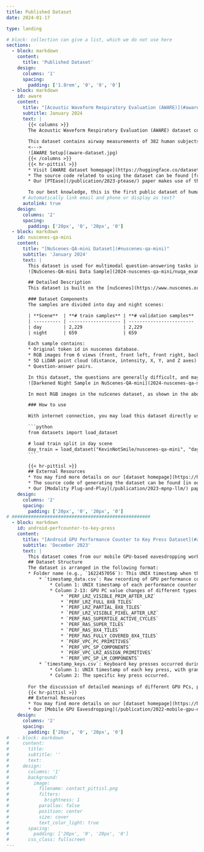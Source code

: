 ```yaml
---
title: Published Dataset
date: 2024-01-17

type: landing

# block: collection can give a list, which we do not use here
sections:
  - block: markdown
    content:
      title: 'Published Dataset'
    design:
      columns: '1'
      spacing:
        padding: ['1.8rem', '0', '0', '0']
  - block: markdown
    id: aware
    content:
      title: "[Acoustic Waveform Respiratory Evaluation (AWARE)](#aware)"
      subtitle: January 2024
      text: |
        {{< columns >}}
        The Acoustic Waveform Respiratory Evaluation (AWARE) dataset consists of a group of human airway measurements, produced by our integrated AI and sensing systems for smart pulmonary telemedicine.
        
        This dataset contains airway measurements of 382 human subjects, including patients with various pulmonary diseases and healthy control subjects, recruited from the Children's Hospital of Pittsburgh during the past 3 years. The contents of the dataset include raw WAV files from acoustic sensing, segmented and aligned acoustic signal pulses, and processed measurements of airway cross-sectional areas.
        <--->
        ![AWARE Setup](aware-dataset.jpg)
        {{< /columns >}}
        {{< hr-pittisl >}}
        * Visit [AWARE dataset homepage](https://huggingface.co/datasets/ericyxy98/AWARE) for more information.
        * The source code related to using the dataset can be found [from our GitHub repository](https://github.com/pittisl/PTEase).
        * Our [PTEase](/publication/2023-ptease/) paper makes use of the AWARE dataset.

        To our best knowledge, this is the first public dataset of human airway measurements with pulmonary diseases, and we welcome any feedback from the smart health research community.
      # Automatically link email and phone or display as text?
      autolink: true
    design:
      columns: '2'
      spacing:
        padding: ['20px', '0', '20px', '0']
  - block: markdown
    id: nuscenes-qa-mini
    content:
      title: "[NuScenes-QA-mini Dataset](#nuscenes-qa-mini)"
      subtitle: 'January 2024'
      text: |
        This dataset is used for multimodal question-answering tasks in autonomous driving scenarios. We created this dataset based on [nuScenes-QA dataset](https://github.com/qiantianwen/NuScenes-QA) for evaluation in our paper [Modality Plug-and-Play: Elastic Modality Adaptation in Multimodal LLMs for Embodied AI](/publication/2023-mpnp-llm/). The dataset is stored on [HuggingFace](https://huggingface.co/datasets/KevinNotSmile/nuscenes-qa-mini).
        ![NuScenes-QA-mini Data Sample](2024-nuscenes-qa-mini/nuqa_example.png)

        ## Detailed Description
        This dataset is built on the [nuScenes](https://www.nuscenes.org/) mini-split, where we obtain the QA pairs from the [original nuScenes-QA dataset](https://github.com/qiantianwen/NuScenes-QA). Each data sample contains **6-view RGB camera captures, a 5D LiDAR point cloud, and a corresponding text QA pair**. The data in the nuScenes-QA dataset is collected from driving scenes in cities of Boston and Singapore with diverse locations, time, and weather conditions.

        ### Dataset Components
        The samples are divided into day and night scenes:

        | **Scene**  | **# train samples** | **# validation samples** |
        | ---------- | ------------------- | ------------------------ |
        | day        | 2,229               | 2,229                    |
        | night      | 659                 | 659                      |

        Each sample contains:
        * Original token id in nuscenes database. 
        * RGB images from 6 views (front, front left, front right, back, back left, back right).
        * 5D LiDAR point cloud (distance, intensity, X, Y, and Z axes).
        * Question-answer pairs.

        In this dataset, the questions are generally difficult, and may require multiple hops of reasoning over the RGB and LiDAR data. For example, to answer the sample question in the above figure, the ML model needs to first identify in which direction the “construction vehicle” appears, and then counts the number of “parked trucks” in that direction. In our evaluations, we further cast the question-answering (QA) as an open-ended text generation task. This is more challenging than the evaluation setup in the [original nuScenes-QA paper](https://arxiv.org/abs/2305.14836), where an answer set is predefined and the QA task is a classification task over this predefined answer set.
        ![Darkened Night Sample in NuScenes-QA-mini](2024-nuscenes-qa-mini/nuqa_darken_1.png)

        In most RGB images in the nuScenes dataset, as shown in the above figure - Left, the lighting conditions in night scenes are still abundant (e.g., with street lights), and we hence further reduce the brightness of RGB captures in night scenes by 80% and apply Gaussian blur with a radius of 7, as shown in the above figure - Right. By applying such preprocessing to the RGB views in night scenes, we obtain the training and validation splits of night scenes with 659 samples for each split. On the other hand, the RGB views in daytime scenes remain as the origin. The day split contains 2,229 for training and 2,229 for validation respectively. 

        ### How to use

        With internet connection, you may load this dataset directly using [HuggingFace Datasets library](https://huggingface.co/docs/datasets/index):

        ```python
        from datasets import load_dataset

        # load train split in day scene
        day_train = load_dataset("KevinNotSmile/nuscenes-qa-mini", "day", split="train")
        ```

        {{< hr-pittisl >}}
        ## External Resources
        * You may find more details on our [dataset homepage](https://huggingface.co/datasets/KevinNotSmile/nuscenes-qa-mini).
        * The source code of generating the dataset can be found [in our GitHub repository](https://github.com/pittisl/mPnP-LLM/tree/main/nuqamini).
        * Our [Modality Plug-and-Play](/publication/2023-mpnp-llm/) paper utilizes this dataset.
    design:
      columns: '2'
      spacing:
        padding: ['20px', '0', '20px', '0']
# ###################################################
  - block: markdown
    id: android-perfcounter-to-key-press
    content:
      title: "[Android GPU Performance Counter to Key Press Dataset](#android-perfcounter-to-key-press)"
      subtitle: 'December 2023'
      text: |
        This dataset comes from our mobile GPU-based eavesdropping work, [Eavesdropping user credentials via GPU side channels on smartphones](/publication/2022-mobile-gpu-eavesdropping/), presented at the 27th ACM International Conference on Architectural Support for Programming Languages and Operating Systems (ASPLOS 2022). It contains 3,466 traces of mapping between the on-screen keyboard key presses and corresponding Snapdragon Adreno GPU performance counter changes collected on device in the meantime.
        ## Dataset Structure
        The dataset is arranged in the following format:
        * Folder name (e.g., `1622457056`): This UNIX timestamp when the experiment took place.
            * `timestamp_data.csv`: Raw recording of GPU performance counter changes during the experiment.
                * Column 1: UNIX timestamp of each performance counter ("PC") value change event, with granularity of 1 microseconds.
                * Column 2-13: GPU PC value changes of different types:
                    * `PERF_LRZ_VISIBLE_PRIM_AFTER_LRZ`
                    * `PERF_LRZ_FULL_8X8_TILES`
                    * `PERF_LRZ_PARTIAL_8X8_TILES`
                    * `PERF_LRZ_VISIBLE_PIXEL_AFTER_LRZ`
                    * `PERF_RAS_SUPERTILE_ACTIVE_CYCLES`
                    * `PERF_RAS_SUPER_TILES`
                    * `PERF_RAS_8X4_TILES`
                    * `PERF_RAS_FULLY_COVERED_8X4_TILES`
                    * `PERF_VPC_PC_PRIMITIVES`
                    * `PERF_VPC_SP_COMPONENTS`
                    * `PERF_VPC_LRZ_ASSIGN_PRIMITIVES`
                    * `PERF_VPC_SP_LM_COMPONENTS`
            * `timestamp_keys.csv`: Keyboard key presses occurred during the experiment.
                * Column 1: UNIX timestamp of each key press, with granularity of 1 microseconds.
                * Column 2: The specific key press occurred.
    
        For the discussion of detailed meanings of different GPU PCs, please refer to Section 4 of [our paper](https://doi.org/10.1145/3503222.3507757).
        {{< hr-pittisl >}}
        ## External Resources
        * You may find more details on our [dataset homepage](https://huggingface.co/datasets/hosiet/android-perfcounter-to-key-press).
        * Our [Mobile GPU Eavesdropping](/publication/2022-mobile-gpu-eavesdropping/) paper provides more information on the background and information leakage based on GPU PCs.
    design:
      columns: '2'
      spacing:
        padding: ['20px', '0', '20px', '0']
#   - block: markdown
#     content:
#       title:
#       subtitle: ''
#       text:
#     design:
#       columns: '1'
#       background:
#         image: 
#           filename: contact_pittisl.png
#           filters:
#             brightness: 1
#           parallax: false
#           position: center
#           size: cover
#           text_color_light: true
#       spacing:
#         padding: ['20px', '0', '20px', '0']
#       css_class: fullscreen
---
```

